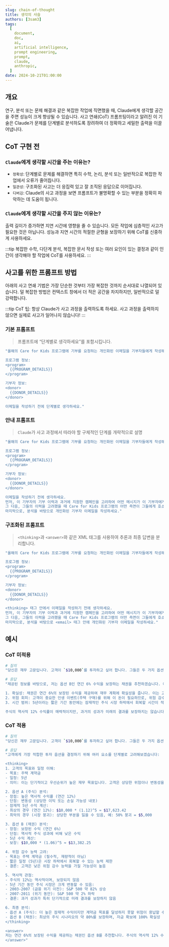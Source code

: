 ```yaml
---
slug: chain-of-thought
title: 생각의 사슬
authors: [3sam3]
tags:
  [
    document,
    doc,
    ai,
    artificial intelligence,
    prompt engineering,
    prompt,
    claude,
    anthropic,
  ]
date: 2024-10-21T01:00:00
---
```


## 개요

연구, 분석 또는 문제 해결과 같은 복잡한 작업에 직면했을 때, Claude에게 생각할 공간을 주면 성능이 크게 향상될 수 있습니다. 사고 연쇄(CoT) 프롬프팅이라고 알려진 이 기술은 Claude가 문제를 단계별로 분석하도록 장려하여 더 정확하고 세밀한 출력을 이끌어냅니다.

## CoT 구현 전

### `Claude`에게 생각할 시간을 주는 이유는?

- `정확성`: 단계별로 문제를 해결하면 특히 수학, 논리, 분석 또는 일반적으로 복잡한 작업에서 오류가 줄어듭니다.
- `일관성`: 구조화된 사고는 더 응집력 있고 잘 조직된 응답으로 이어집니다.
- `디버깅`: Claude의 사고 과정을 보면 프롬프트가 불명확할 수 있는 부분을 정확히 파악하는 데 도움이 됩니다.

### `Claude`에게 생각할 시간을 주지 않는 이유는?

출력 길이가 증가하면 지연 시간에 영향을 줄 수 있습니다.
모든 작업에 심층적인 사고가 필요한 것은 아닙니다. 성능과 지연 시간의 적절한 균형을 보장하기 위해 CoT를 신중하게 사용하세요.

:::tip
복잡한 수학, 다단계 분석, 복잡한 문서 작성 또는 여러 요인이 있는 결정과 같이 인간이 생각해야 할 작업에 CoT를 사용하세요.
:::

## 사고를 위한 프롬프트 방법

아래의 사고 연쇄 기법은 가장 단순한 것부터 가장 복잡한 것까지 순서대로 나열되어 있습니다. 덜 복잡한 방법은 컨텍스트 창에서 더 적은 공간을 차지하지만, 일반적으로 덜 강력합니다.

:::tip
CoT 팁: 항상 Claude가 사고 과정을 출력하도록 하세요. 사고 과정을 출력하지 않으면 실제로 사고가 일어나지 않습니다!
:::

### 기본 프롬프트

> 프롬프트에 “단계별로 생각하세요”를 포함시킵니다.

```bash showLineNumbers {13}
"올해의 Care for Kids 프로그램에 기부를 요청하는 개인화된 이메일을 기부자들에게 작성해주세요.

프로그램 정보:
<program>
  {{PROGRAM_DETAILS}}
</program>

기부자 정보:
<donor>
  {{DONOR_DETAILS}}
</donor>

이메일을 작성하기 전에 단계별로 생각하세요."
```

### 안내 프롬프트

> `Claude`가 사고 과정에서 따라야 할 구체적인 단계를 개략적으로 설명

```bash showLineNumbers {14-16}
"올해의 Care for Kids 프로그램에 기부를 요청하는 개인화된 이메일을 기부자들에게 작성해주세요.

프로그램 정보:
<program>
  {{PROGRAM_DETAILS}}
</program>

기부자 정보:
<donor>
  {{DONOR_DETAILS}}
</donor>

이메일을 작성하기 전에 생각하세요.
먼저, 이 기부자의 기부 이력과 과거에 지원한 캠페인을 고려하여 어떤 메시지가 이 기부자에게 호소력이 있을지 생각해보세요.
그 다음, 그들의 이력을 고려했을 때 Care for Kids 프로그램의 어떤 측면이 그들에게 호소력이 있을지 생각해보세요.
마지막으로, 분석을 바탕으로 개인화된 기부자 이메일을 작성하세요."
```

### 구조화된 프롬프트

> `<thinking>`과 `<answer>`와 같은 XML 태그를 사용하여 추론과 최종 답변을 분리합니다.

```bash showLineNumbers {14-16}
"올해의 Care for Kids 프로그램에 기부를 요청하는 개인화된 이메일을 기부자들에게 작성해주세요.

프로그램 정보:
<program>
  {{PROGRAM_DETAILS}}
</program>

기부자 정보:
<donor>
  {{DONOR_DETAILS}}
</donor>

<thinking> 태그 안에서 이메일을 작성하기 전에 생각하세요.
먼저, 이 기부자의 기부 이력과 과거에 지원한 캠페인을 고려하여 어떤 메시지가 이 기부자에게 호소력이 있을지 생각해보세요.
그 다음, 그들의 이력을 고려했을 때 Care for Kids 프로그램의 어떤 측면이 그들에게 호소력이 있을지 생각해보세요.
마지막으로, 분석을 바탕으로 <email> 태그 안에 개인화된 기부자 이메일을 작성하세요."
```

## 예시

### CoT 미적용

```bash
# 질의
"당신은 재무 고문입니다. 고객이 `$10,000`를 투자하고 싶어 합니다. 그들은 두 가지 옵션 중 선택할 수 있습니다: A) 역사적으로 연간 12%의 수익률을 내지만 변동성이 큰 주식, 또는 B) 연간 6%를 보장하는 채권. 고객은 5년 후 주택 계약금으로 이 돈이 필요합니다. 어떤 옵션을 추천하시겠습니까?"

# 응답
"제공된 정보를 바탕으로, 저는 옵션 B인 연간 6% 수익을 보장하는 채권을 추천하겠습니다. 이유는 다음과 같습니다:

1. 확실성: 채권은 연간 6%의 보장된 수익을 제공하여 재무 계획에 확실성을 줍니다. 이는 고객이 특정 재무 목표(계약금)와 고정된 일정(5년)을 가지고 있을 때 중요합니다.
2. 위험 회피: 고객이 중요한 인생 이벤트(주택 구매)를 위해 이 돈이 필요하므로, 위험 감수 능력이 낮을 가능성이 높습니다. 자금이 필요한 시점 근처에 주식 시장 하락이 있다면 주식 시장의 변동성이 그들의 계획을 위험에 빠뜨릴 수 있습니다.
3. 시간 범위: 5년이라는 짧은 기간 동안에는 잠재적인 주식 시장 하락에서 회복할 시간이 적습니다. 일반적으로 더 긴 투자 기간(10년 이상)이 주식 시장 변동성을 견디는 데 더 적합합니다.

주식의 역사적 12% 수익률이 매력적이지만, 과거의 성과가 미래의 결과를 보장하지는 않습니다. 채권의 보장된 6%는 고객이 계약금을 지불할 때 필요한 자금을 확실히 가질 수 있게 해줍니다."
```

### CoT 적용

```bash
# 질의
"당신은 재무 고문입니다. 고객이 `$10,000`를 투자하고 싶어 합니다. 그들은 두 가지 옵션 중 선택할 수 있습니다: A) 역사적으로 연간 12%의 수익률을 내지만 변동성이 큰 주식, 또는 B) 연간 6%를 보장하는 채권. 고객은 5년 후 주택 계약금으로 이 돈이 필요합니다. 어떤 옵션을 추천하시겠습니까? 단계별로 생각해보세요."

# 응답
"고객에게 가장 적합한 투자 옵션을 결정하기 위해 여러 요소를 단계별로 고려해보겠습니다:

<thinking>
1. 고객의 목표와 일정 이해:
- 목표: 주택 계약금
- 일정: 5년
- 의미: 이는 단기적이고 우선순위가 높은 재무 목표입니다. 고객은 상당한 위험이나 변동성을 감당할 수 없을 가능성이 높습니다.

2. 옵션 A (주식) 분석:
- 장점: 높은 역사적 수익률 (연간 12%)
- 단점: 변동성 (상당한 이익 또는 손실 가능성 내포)
- 잠재적 5년 수익 계산:
- 최상의 경우 (연간 12%): $10,000 * (1.12)^5 ≈ $17,623.42
- 최악의 경우 (시장 붕괴): 상당한 부분을 잃을 수 있음, 예: 50% 붕괴 = $5,000

3. 옵션 B (채권) 분석:
- 장점: 보장된 수익 (연간 6%)
- 단점: 역사적 주식 성과에 비해 낮은 수익
- 5년 수익 계산:
- 보장: $10,000 * (1.06)^5 ≈ $13,382.25

4. 위험 감수 능력 고려:
- 목표는 주택 계약금 (필수적, 재량적이 아님)
- 짧은 일정 (5년)은 시장 하락에서 회복할 수 있는 능력 제한
- 결론: 고객은 낮은 위험 감수 능력을 가질 가능성이 높음

5. 역사적 관점:
- 주식의 12%는 역사적이며, 보장되지 않음
- 5년 기간 동안 주식 시장은 크게 변동할 수 있음:
- 2003-2007 (금융 위기 이전): S&P 500 약 82% 상승
- 2007-2011 (위기 동안): S&P 500 약 2% 하락
- 결론: 과거 성과가 특히 단기적으로 미래 결과를 보장하지 않음

6. 최종 분석:
- 옵션 A (주식): 더 높은 잠재적 수익이지만 계약금 목표를 달성하지 못할 위험이 용납할 수 없음
- 옵션 B (채권): 최상의 주식 시나리오의 약 80%를 보장하며, 자금 확보에 100% 확실성
</thinking>

<answer>
저는 연간 6%의 보장된 수익을 제공하는 채권인 옵션 B를 추천합니다. 주식의 역사적 12% 수익률이 유혹적이지만, 채권은 5년 후 주택 계약금으로 $13,382.25를 확실히 가질 수 있게 해줍니다. 목표의 중요성과 짧은 일정을 고려할 때, 주식의 변동성은 용납할 수 없는 위험을 제시합니다. 채권은 이러한 중요한 재무적 이정표에 매우 가치 있는 확실성을 제공합니다.
</answer>"
```
